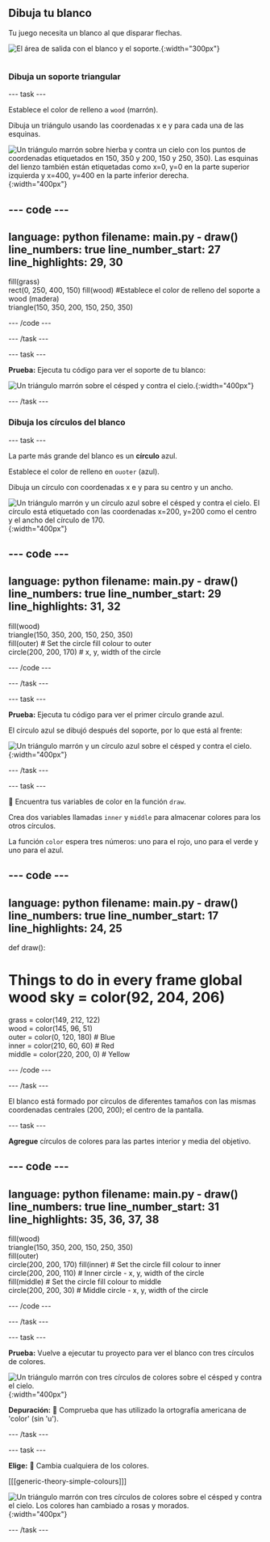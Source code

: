 ## Dibuja tu blanco

<div style="display: flex; flex-wrap: wrap">
<div style="flex-basis: 200px; flex-grow: 1; margin-right: 15px;">
Tu juego necesita un blanco al que disparar flechas.
</div>
<div>

![El área de salida con el blanco y el soporte.](images/three-circles.png){:width="300px"}

</div>
</div>

### Dibuja un soporte triangular

--- task ---

Establece el color de relleno a `wood` (marrón).

Dibuja un triángulo usando las coordenadas x e y para cada una de las esquinas.

![Un triángulo marrón sobre hierba y contra un cielo con los puntos de coordenadas etiquetados en 150, 350 y 200, 150 y 250, 350). Las esquinas del lienzo también están etiquetadas como x=0, y=0 en la parte superior izquierda y x=400, y=400 en la parte inferior derecha.](images/stand_coords.png){:width="400px"}

--- code ---
---
language: python filename: main.py - draw() line_numbers: true line_number_start: 27
line_highlights: 29, 30
---
  fill(grass)   
rect(0, 250, 400, 150) fill(wood) #Establece el color de relleno del soporte a wood (madera)     
triangle(150, 350, 200, 150, 250, 350)

--- /code ---

--- /task ---

--- task ---

**Prueba:** Ejecuta tu código para ver el soporte de tu blanco:

![Un triángulo marrón sobre el césped y contra el cielo.](images/target-stand.png){:width="400px"}

--- /task ---

### Dibuja los círculos del blanco

--- task ---

La parte más grande del blanco es un **círculo** azul.

Establece el color de relleno en `ouoter` (azul).

Dibuja un círculo con coordenadas x e y para su centro y un ancho.

![Un triángulo marrón y un círculo azul sobre el césped y contra el cielo. El círculo está etiquetado con las coordenadas x=200, y=200 como el centro y el ancho del círculo de 170.](images/circle-coords.png){:width="400px"}

--- code ---
---
language: python filename: main.py - draw() line_numbers: true line_number_start: 29
line_highlights: 31, 32
---

  fill(wood)   
triangle(150, 350, 200, 150, 250, 350)   
fill(outer) # Set the circle fill colour to outer    
circle(200, 200, 170) # x, y, width of the circle

--- /code ---

--- /task ---

--- task ---

**Prueba:** Ejecuta tu código para ver el primer círculo grande azul.

El círculo azul se dibujó después del soporte, por lo que está al frente:

![Un triángulo marrón y un círculo azul sobre el césped y contra el cielo.](images/blue-circle.png){:width="400px"}

--- /task ---

--- task ---

👀 Encuentra tus variables de color en la función `draw`.

Crea dos variables llamadas `inner` y `middle` para almacenar colores para los otros círculos.

La función `color` espera tres números: uno para el rojo, uno para el verde y uno para el azul.

--- code ---
---
language: python filename: main.py - draw() line_numbers: true line_number_start: 17
line_highlights: 24, 25
---
def draw():   
# Things to do in every frame global wood sky = color(92, 204, 206)   
grass = color(149, 212, 122)   
wood = color(145, 96, 51)   
outer = color(0, 120, 180) # Blue    
inner = color(210, 60, 60) # Red    
middle = color(220, 200, 0) # Yellow

--- /code ---

--- /task ---

El blanco está formado por círculos de diferentes tamaños con las mismas coordenadas centrales (200, 200); el centro de la pantalla.

--- task ---

**Agregue** círculos de colores para las partes interior y media del objetivo.

--- code ---
---
language: python filename: main.py - draw() line_numbers: true line_number_start: 31
line_highlights: 35, 36, 37, 38
---
  fill(wood)    
triangle(150, 350, 200, 150, 250, 350)  
fill(outer)   
circle(200, 200, 170) fill(inner) # Set the circle fill colour to inner      
circle(200, 200, 110) # Inner circle - x, y, width of the circle  
fill(middle) # Set the circle fill colour to middle      
circle(200, 200, 30) # Middle circle - x, y, width of the circle

--- /code ---

--- /task ---

--- task ---

**Prueba:** Vuelve a ejecutar tu proyecto para ver el blanco con tres círculos de colores.

![Un triángulo marrón con tres círculos de colores sobre el césped y contra el cielo.](images/three-circles.png){:width="400px"}

**Depuración:** 🐞 Comprueba que has utilizado la ortografía americana de 'color' (sin 'u').

--- /task ---

--- task ---

**Elige:** 💭 Cambia cualquiera de los colores.

[[[generic-theory-simple-colours]]]

![Un triángulo marrón con tres círculos de colores sobre el césped y contra el cielo. Los colores han cambiado a rosas y morados.](images/alternative-colours.png){:width="400px"}


--- /task ---




